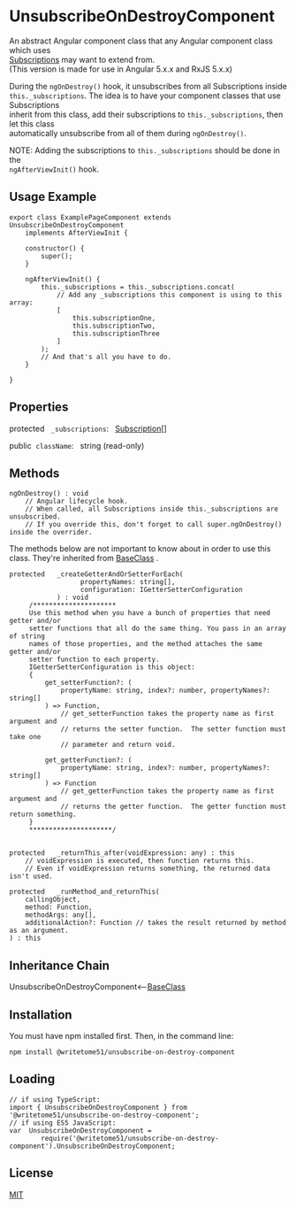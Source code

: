 # UnsubscribeOnDestroyComponent

An abstract Angular component class that any Angular component class which uses  
[Subscriptions](https://rxjs-dev.firebaseapp.com/api/index/class/Subscription) may want to extend 
from.  
(This version is made for use in Angular 5.x.x and RxJS 5.x.x)

During the `ngOnDestroy()` hook, it unsubscribes from all Subscriptions inside   
`this._subscriptions`. 
The idea is to have your component classes that use Subscriptions  
inherit from this class, add their subscriptions to `this._subscriptions`, then let this class  
automatically unsubscribe  from all of them during `ngOnDestroy()`.  

NOTE:  Adding the subscriptions to `this._subscriptions` should be done in the  
`ngAfterViewInit()` hook.


## Usage Example
```
export class ExamplePageComponent extends UnsubscribeOnDestroyComponent 
    implements AfterViewInit {

    constructor() {
        super();
    }

    ngAfterViewInit() {
        this._subscriptions = this._subscriptions.concat(
            // Add any _subscriptions this component is using to this array:
            [
                this.subscriptionOne,
                this.subscriptionTwo,
                this.subscriptionThree
            ]
        );
        // And that's all you have to do.
    }

}
```  

## Properties

protected  &nbsp; `_subscriptions`:  &nbsp; [Subscription](https://rxjs-dev.firebaseapp.com/api/index/class/Subscription)[]

public &nbsp;`className`: &nbsp; string  (read-only)


## Methods
```
ngOnDestroy() : void
    // Angular lifecycle hook.
    // When called, all Subscriptions inside this._subscriptions are unsubscribed.
    // If you override this, don't forget to call super.ngOnDestroy() inside the overrider.
``` 
The methods below are not important to know about in order to use this  
class.  They're inherited from [BaseClass](https://github.com/writetome51/typescript-base-class#baseclass) .
``` 
protected   _createGetterAndOrSetterForEach(
                  propertyNames: string[],
                  configuration: IGetterSetterConfiguration
            ) : void
     /*********************
     Use this method when you have a bunch of properties that need getter and/or 
     setter functions that all do the same thing. You pass in an array of string 
     names of those properties, and the method attaches the same getter and/or 
     setter function to each property.
     IGetterSetterConfiguration is this object:
     {
         get_setterFunction?: (
             propertyName: string, index?: number, propertyNames?: string[]
         ) => Function,
             // get_setterFunction takes the property name as first argument and 
             // returns the setter function.  The setter function must take one 
             // parameter and return void.
     
         get_getterFunction?: (
             propertyName: string, index?: number, propertyNames?: string[]
         ) => Function
             // get_getterFunction takes the property name as first argument and 
             // returns the getter function.  The getter function must return something.
     }
     *********************/ 
   
   
protected   _returnThis_after(voidExpression: any) : this
    // voidExpression is executed, then function returns this.
    // Even if voidExpression returns something, the returned data isn't used.

protected   _runMethod_and_returnThis(
    callingObject, 
    method: Function, 
    methodArgs: any[], 
    additionalAction?: Function // takes the result returned by method as an argument.
) : this
```


## Inheritance Chain

UnsubscribeOnDestroyComponent<--[BaseClass](https://github.com/writetome51/typescript-base-class#baseclass)



## Installation

You must have npm installed first. Then, in the command line:

    npm install @writetome51/unsubscribe-on-destroy-component

## Loading

    // if using TypeScript:
    import { UnsubscribeOnDestroyComponent } from '@writetome51/unsubscribe-on-destroy-component';
    // if using ES5 JavaScript:
    var  UnsubscribeOnDestroyComponent = 
            require('@writetome51/unsubscribe-on-destroy-component').UnsubscribeOnDestroyComponent;
  

## License
[MIT](https://choosealicense.com/licenses/mit/)
